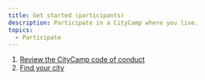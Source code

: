 ```yaml
---
title: Get started (participants)
description: Participate in a CityCamp where you live.
topics:
  - Participate
---
```


1. [Review the CityCamp code of conduct](/conduct)
2. [Find your city](/find)
